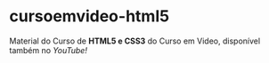 # cursoemvideo-html5
 Material do Curso de **HTML5 e CSS3** do Curso em Video, disponível também no *YouTube!*
